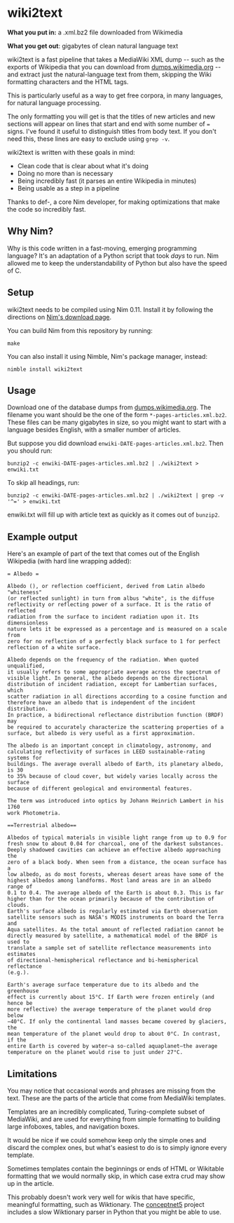# wiki2text

**What you put in:** a .xml.bz2 file downloaded from Wikimedia

**What you get out**: gigabytes of clean natural language text

wiki2text is a fast pipeline that takes a MediaWiki XML dump -- such as the
exports of Wikipedia that you can download from [dumps.wikimedia.org][] -- and
extract just the natural-language text from them, skipping the Wiki formatting
characters and the HTML tags.

This is particularly useful as a way to get free corpora, in many languages,
for natural language processing.

The only formatting you will get is that the titles of new articles and new
sections will appear on lines that start and end with some number of `=` signs.
I've found it useful to distinguish titles from body text. If you don't need
this, these lines are easy to exclude using `grep -v`.

wiki2text is written with these goals in mind:

- Clean code that is clear about what it's doing
- Doing no more than is necessary
- Being incredibly fast (it parses an entire Wikipedia in minutes)
- Being usable as a step in a pipeline

Thanks to def-, a core Nim developer, for making optimizations that make the
code so incredibly fast.

[dumps.wikimedia.org]: https://dumps.wikimedia.org/backup-index.html

## Why Nim?

Why is this code written in a fast-moving, emerging programming language? It's
an adaptation of a Python script that took *days* to run. Nim allowed me to
keep the understandability of Python but also have the speed of C.

## Setup

wiki2text needs to be compiled using Nim 0.11. Install it by following the
directions on [Nim's download page][].

[Nim's download page]: http://nim-lang.org/download.html

You can build Nim from this repository by running:

    make

You can also install it using Nimble, Nim's package manager, instead:

    nimble install wiki2text

## Usage

Download one of the database dumps from [dumps.wikimedia.org][]. The filename
you want should be the one of the form `*-pages-articles.xml.bz2`. These files
can be many gigabytes in size, so you might want to start with a language besides
English, with a smaller number of articles.

But suppose you did download `enwiki-DATE-pages-articles.xml.bz2`. Then you should
run:

    bunzip2 -c enwiki-DATE-pages-articles.xml.bz2 | ./wiki2text > enwiki.txt

To skip all headings, run:

    bunzip2 -c enwiki-DATE-pages-articles.xml.bz2 | ./wiki2text | grep -v '^=' > enwiki.txt

enwiki.txt will fill up with article text as quickly as it comes out of `bunzip2`.

## Example output

Here's an example of part of the text that comes out of the English Wikipedia
(with hard line wrapping added):

    = Albedo =

    Albedo (), or reflection coefficient, derived from Latin albedo "whiteness"
    (or reflected sunlight) in turn from albus "white", is the diffuse
    reflectivity or reflecting power of a surface. It is the ratio of reflected
    radiation from the surface to incident radiation upon it. Its dimensionless
    nature lets it be expressed as a percentage and is measured on a scale from
    zero for no reflection of a perfectly black surface to 1 for perfect
    reflection of a white surface.

    Albedo depends on the frequency of the radiation. When quoted unqualified,
    it usually refers to some appropriate average across the spectrum of
    visible light. In general, the albedo depends on the directional
    distribution of incident radiation, except for Lambertian surfaces, which
    scatter radiation in all directions according to a cosine function and
    therefore have an albedo that is independent of the incident distribution.
    In practice, a bidirectional reflectance distribution function (BRDF) may
    be required to accurately characterize the scattering properties of a
    surface, but albedo is very useful as a first approximation.

    The albedo is an important concept in climatology, astronomy, and
    calculating reflectivity of surfaces in LEED sustainable-rating systems for
    buildings. The average overall albedo of Earth, its planetary albedo, is 30
    to 35% because of cloud cover, but widely varies locally across the surface
    because of different geological and environmental features.

    The term was introduced into optics by Johann Heinrich Lambert in his 1760
    work Photometria.

    ==Terrestrial albedo==

    Albedos of typical materials in visible light range from up to 0.9 for
    fresh snow to about 0.04 for charcoal, one of the darkest substances.
    Deeply shadowed cavities can achieve an effective albedo approaching the
    zero of a black body. When seen from a distance, the ocean surface has a
    low albedo, as do most forests, whereas desert areas have some of the
    highest albedos among landforms. Most land areas are in an albedo range of
    0.1 to 0.4. The average albedo of the Earth is about 0.3. This is far
    higher than for the ocean primarily because of the contribution of clouds.
    Earth's surface albedo is regularly estimated via Earth observation
    satellite sensors such as NASA's MODIS instruments on board the Terra and
    Aqua satellites. As the total amount of reflected radiation cannot be
    directly measured by satellite, a mathematical model of the BRDF is used to
    translate a sample set of satellite reflectance measurements into estimates
    of directional-hemispherical reflectance and bi-hemispherical reflectance
    (e.g.).

    Earth's average surface temperature due to its albedo and the greenhouse
    effect is currently about 15°C. If Earth were frozen entirely (and hence be
    more reflective) the average temperature of the planet would drop below
    −40°C. If only the continental land masses became covered by glaciers, the
    mean temperature of the planet would drop to about 0°C. In contrast, if the
    entire Earth is covered by water—a so-called aquaplanet—the average
    temperature on the planet would rise to just under 27°C.

## Limitations

You may notice that occasional words and phrases are missing from the text.
These are the parts of the article that come from MediaWiki templates.

Templates are an incredibly complicated, Turing-complete subset of MediaWiki,
and are used for everything from simple formatting to building large infoboxes,
tables, and navigation boxes.

It would be nice if we could somehow keep only the simple ones and discard
the complex ones, but what's easiest to do is to simply ignore every template.

Sometimes templates contain the beginnings or ends of HTML or Wikitable
formatting that we would normally skip, in which case extra crud may show up in
the article.

This probably doesn't work very well for wikis that have specific, meaningful
formatting, such as Wiktionary. The [conceptnet5][] project includes a slow
Wiktionary parser in Python that you might be able to use.

[conceptnet5]: https://github.com/commonsense/conceptnet5

